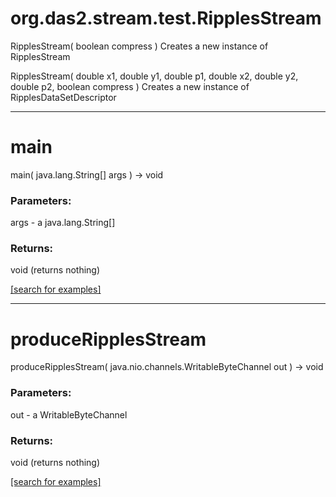 # org.das2.stream.test.RipplesStream
RipplesStream( boolean compress )
Creates a new instance of RipplesStream

RipplesStream( double x1, double y1, double p1, double x2, double y2, double p2, boolean compress )
Creates a new instance of RipplesDataSetDescriptor

***
<a name="main"></a>
# main
main( java.lang.String[] args ) &rarr; void



### Parameters:
args - a java.lang.String[]

### Returns:
void (returns nothing)


<a href="https://github.com/autoplot/dev/search?q=main&unscoped_q=main">[search for examples]</a>

***
<a name="produceRipplesStream"></a>
# produceRipplesStream
produceRipplesStream( java.nio.channels.WritableByteChannel out ) &rarr; void



### Parameters:
out - a WritableByteChannel

### Returns:
void (returns nothing)


<a href="https://github.com/autoplot/dev/search?q=produceRipplesStream&unscoped_q=produceRipplesStream">[search for examples]</a>

